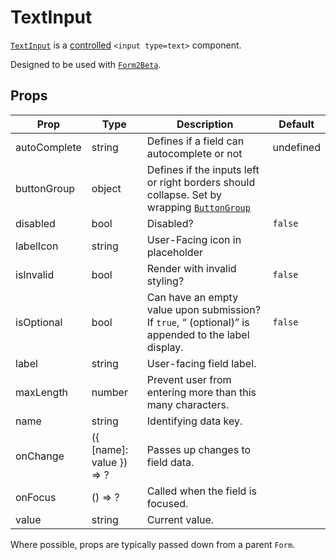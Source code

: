 # TextInput

[`TextInput`](/src/components/Form2Beta/TextInput/index.js) is a [controlled](https://facebook.github.io/react/docs/forms.html#controlled-components) `<input type=text>` component.

Designed to be used with [`Form2Beta`](/docs/components/Form.md).

## Props

Prop|Type|Description|Default
---|---|---|---
autoComplete|string|Defines if a field can autocomplete or not|undefined
buttonGroup|object|Defines if the inputs left or right borders should collapse. Set by wrapping [`ButtonGroup`](/docs/components/ButtonGroup.md)|
disabled|bool|Disabled?|`false`
labelIcon|string|User-Facing icon in placeholder|
isInvalid|bool|Render with invalid styling?|`false`
isOptional|bool|Can have an empty value upon submission? If `true`, “ (optional)” is appended to the label display.|`false`
label|string|User-facing field label.|
maxLength|number|Prevent user from entering more than this many characters.|
name|string|Identifying data key.|
onChange|({ [name]: value }) => ?|Passes up changes to field data.|
onFocus|() => ?|Called when the field is focused.|
value|string|Current value.|

Where possible, props are typically passed down from a parent `Form`.
